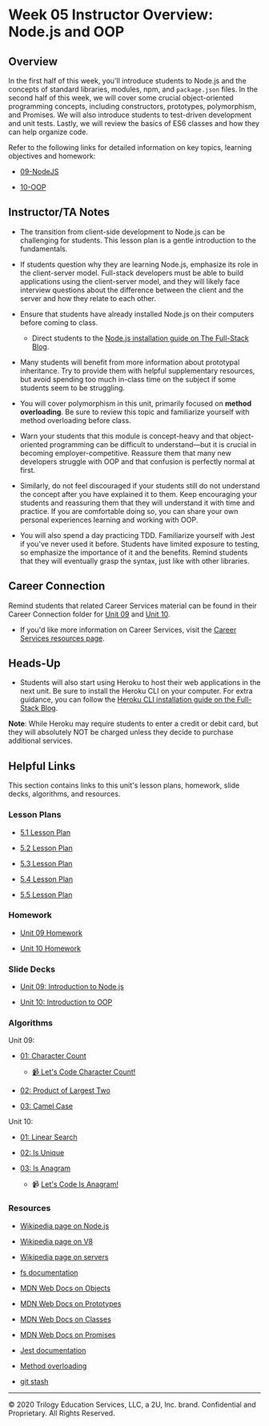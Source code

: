 # Week 05 Instructor Overview: Node.js and OOP

## Overview

In the first half of this week, you'll introduce students to Node.js and the concepts of standard libraries, modules, npm, and `package.json` files. In the second half of this week, we will cover some crucial object-oriented programming concepts, including constructors, prototypes, polymorphism, and Promises. We will also introduce students to test-driven development and unit tests. Lastly, we will review the basics of ES6 classes and how they can help organize code.

Refer to the following links for detailed information on key topics, learning objectives and homework:

* [09-NodeJS](../../../01-Class-Content/09-NodeJS/README.md)

* [10-OOP](../../../01-Class-Content/10-OOP/README.md)

## Instructor/TA Notes

* The transition from client-side development to Node.js can be challenging for students. This lesson plan is a gentle introduction to the fundamentals.

* If students question why they are learning Node.js, emphasize its role in the client-server model. Full-stack developers must be able to build applications using the client-server model, and they will likely face interview questions about the difference between the client and the server and how they relate to each other.

* Ensure that students have already installed Node.js on their computers before coming to class.

  * Direct students to the [Node.js installation guide on The Full-Stack Blog](https://coding-boot-camp.github.io/full-stack/nodejs/how-to-install-nodejs).

* Many students will benefit from more information about prototypal inheritance. Try to provide them with helpful supplementary resources, but avoid spending too much in-class time on the subject if some students seem to be struggling.

* You will cover polymorphism in this unit, primarily focused on **method overloading**. Be sure to review this topic and familiarize yourself with method overloading before class. 

* Warn your students that this module is concept-heavy and that object-oriented programming can be difficult to understand&mdash;but it is crucial in becoming employer-competitive. Reassure them that many new developers struggle with OOP and that confusion is perfectly normal at first. 

* Similarly, do not feel discouraged if your students still do not understand the concept after you have explained it to them. Keep encouraging your students and reassuring them that they will understand it with time and practice. If you are comfortable doing so, you can share your own personal experiences learning and working with OOP.

* You will also spend a day practicing TDD. Familiarize yourself with Jest if you've never used it before. Students have limited exposure to testing, so emphasize the importance of it and the benefits. Remind students that they will eventually grasp the syntax, just like with other libraries.

## Career Connection

Remind students that related Career Services material can be found in their Career Connection folder for [Unit 09](../../../01-Class-Content/09-NodeJS/04-Career-Connection/README.md) and [Unit 10](../../../01-Class-Content/10-OOP/04-Career-Connection/README.md).

* If you'd like more information on Career Services, visit the [Career Services resources page](http://bit.ly/CodingCS).

## Heads-Up

* Students will also start using Heroku to host their web applications in the next unit. Be sure to install the Heroku CLI on your computer. For extra guidance, you can follow the [Heroku CLI installation guide on the Full-Stack Blog](https://coding-boot-camp.github.io/full-stack/heroku/how-to-install-the-heroku-cli).

**Note**: While Heroku may require students to enter a credit or debit card, but they will absolutely NOT be charged unless they decide to purchase additional services.

## Helpful Links

This section contains links to this unit's lesson plans, homework, slide decks, algorithms, and resources.

### Lesson Plans

* [5.1 Lesson Plan](01-Day/01-Day-LessonPlan.md)

* [5.2 Lesson Plan](02-Day/02-Day-LessonPlan.md)

* [5.3 Lesson Plan](03-Day/03-Day-LessonPlan.md)

* [5.4 Lesson Plan](04-Day/04-Day-LessonPlan.md)

* [5.5 Lesson Plan](05-Day/05-Day-LessonPlan.md)

### Homework

* [Unit 09 Homework](../../../01-Class-Content/09-NodeJS/02-Homework)

* [Unit 10 Homework](../../../01-Class-Content/10-OOP/02-Homework)

### Slide Decks

* [Unit 09: Introduction to Node.js](https://docs.google.com/presentation/d/1hXNcmzYqwlhgM-C78vNFKwX10PhW_iwIo0guwzHO48c/edit?usp=sharing)

* [Unit 10: Introduction to OOP](https://docs.google.com/presentation/d/1Heou5UD956vYb1d4YDCi4GobFCcz4geNifZmz0KISgg/edit?usp=sharing)

### Algorithms

Unit 09:

* [01: Character Count](../../../01-Class-Content/09-NodeJS/03-Algorithms/01-character-count)

  * [📹 Let's Code Character Count!](https://2u-20.wistia.com/medias/6ka87l3z21)

* [02: Product of Largest Two](../../../01-Class-Content/09-NodeJS/03-Algorithms/02-product-of-largest-two)

* [03: Camel Case](../../../01-Class-Content/09-NodeJS/03-Algorithms/03-camel-case)

Unit 10:

* [01: Linear Search](../../../01-Class-Content/10-OOP/03-Algorithms/01-linear-search)

* [02: Is Unique](../../../01-Class-Content/10-OOP/03-Algorithms/02-is-unique)

* [03: Is Anagram](../../../01-Class-Content/10-OOP/03-Algorithms/03-is-anagram)

  * 📹 [Let's Code Is Anagram!](https://2u-20.wistia.com/medias/8hnpk2wu29)

### Resources

* [Wikipedia page on Node.js](https://en.wikipedia.org/wiki/Node.js)

* [Wikipedia page on V8](https://en.wikipedia.org/wiki/Chrome_V8)

* [Wikipedia page on servers](https://en.wikipedia.org/wiki/Server_(computing))

* [fs documentation](https://node.readthedocs.io/en/latest/api/fs/)

* [MDN Web Docs on Objects](https://developer.mozilla.org/en-US/docs/Web/JavaScript/Reference/Global_Objects/Object)

* [MDN Web Docs on Prototypes](https://developer.mozilla.org/en-US/docs/Web/JavaScript/Reference/Global_Objects/Object/prototype)

* [MDN Web Docs on Classes](https://developer.mozilla.org/en-US/docs/Web/JavaScript/Reference/Classes)

* [MDN Web Docs on Promises](https://developer.mozilla.org/en-US/docs/Web/JavaScript/Reference/Global_Objects/Promise)

* [Jest documentation](https://jestjs.io/docs/en/getting-started)

* [Method overloading](https://www.sanfoundry.com/java-program-find-area-square-rectangle-circle-using-method-overloading/)

* [git stash](https://www.git-scm.com/docs/git-stash)

---

© 2020 Trilogy Education Services, LLC, a 2U, Inc. brand. Confidential and Proprietary. All Rights Reserved.
